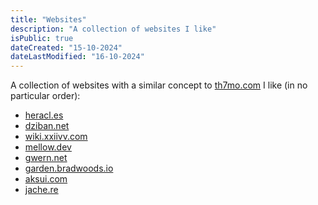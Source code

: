 ```yaml
---
title: "Websites"
description: "A collection of websites I like"
isPublic: true
dateCreated: "15-10-2024"
dateLastModified: "16-10-2024"
---
```


A collection of websites with a similar concept to
[th7mo.com](https://th7mo.com) I like (in no particular order):

* [heracl.es](https://heracl.es/)
* [dziban.net](https://dziban.net/)
* [wiki.xxiivv.com](https://wiki.xxiivv.com)
* [mellow.dev](https://mellow.dev/)
* [gwern.net](https://gwern.net)
* [garden.bradwoods.io](https://garden.bradwoods.io/)
* [aksui.com](https://aksui.com/)
* [jache.re](https://jache.re/)
